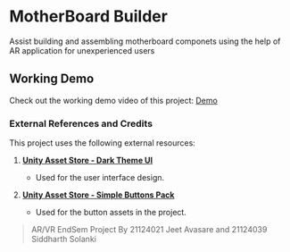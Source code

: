 # MotherBoard Builder
Assist building and assembling motherboard componets using the help of AR application for unexperienced users
## Working Demo

Check out the working demo video of this project: 
[Demo](https://drive.google.com/file/d/1NQqDeu-mbcskcfa4319wZ7qXI46Ha9wo/view?usp=sharing)


### External References and Credits

This project uses the following external resources:

1. **[Unity Asset Store - Dark Theme UI](https://assetstore.unity.com/packages/2d/gui/dark-theme-ui-199010)**  
   - Used for the user interface design.

2. **[Unity Asset Store - Simple Buttons Pack](https://assetstore.unity.com/packages/2d/gui/icons/371-simple-buttons-pack-97516)**  
   - Used for the button assets in the project.


> AR/VR EndSem Project
> By 21124021 Jeet Avasare and 21124039 Siddharth Solanki
